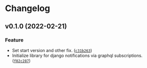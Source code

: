 # Changelog

<!--next-version-placeholder-->

## v0.1.0 (2022-02-21)
### Feature
* Set start version and other fix. ([`c31b263`](https://github.com/devind-team/devind-django-notifications/commit/c31b2631e4ef2e1a46ef8d5427487b582d8c7dc7))
* Initialize library for django notifications via graphql subscriptions. ([`f02c287`](https://github.com/devind-team/devind-django-notifications/commit/f02c28779837946064005fcb801a63b0b274d6cc))
